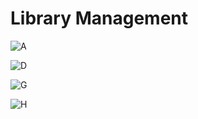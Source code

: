 # Library Management

![A](https://github.com/Tan12d/Code-Clause-Java-Development/assets/100254217/44526d1e-373a-4239-a987-944ea0c53769)

![D](https://github.com/Tan12d/Code-Clause-Java-Development/assets/100254217/0f4c42c2-ef2e-4100-bf0b-70082e508014)

![G](https://github.com/Tan12d/Code-Clause-Java-Development/assets/100254217/44da8775-5bf6-443a-9911-a0f8646ddf2b)

![H](https://github.com/Tan12d/Code-Clause-Java-Development/assets/100254217/70188c4a-4d92-402f-ad67-f8bb358374d4)
